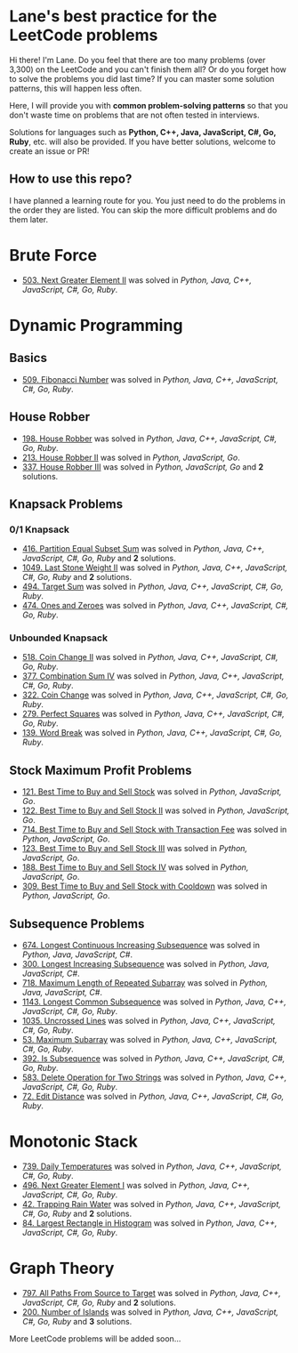 # Lane's best practice for the LeetCode problems
Hi there! I'm Lane.
Do you feel that there are too many problems (over 3,300) on the LeetCode and you can't finish them all?
Or do you forget how to solve the problems you did last time? 
If you can master some solution patterns, this will happen less often.

Here, I will provide you with **common problem-solving patterns** so that you don't waste time on problems that are not often tested in interviews.

Solutions for languages such as **Python, C++, Java, JavaScript, C#, Go, Ruby**, etc. will also be provided. If you have better solutions, welcome to create an issue or PR!

## How to use this repo?
I have planned a learning route for you. You just need to do the problems in the order they are listed.
You can skip the more difficult problems and do them later.

# Brute Force
- [503. Next Greater Element II](problems/0503-next-greater-element-ii.md) was solved in _Python, Java, C++, JavaScript, C#, Go, Ruby_.

# Dynamic Programming
## Basics
- [509. Fibonacci Number](problems/0509-fibonacci-number.md) was solved in _Python, Java, C++, JavaScript, C#, Go, Ruby_.

## House Robber
- [198. House Robber](problems/0198-house-robber.md) was solved in _Python, Java, C++, JavaScript, C#, Go, Ruby_.
- [213. House Robber II](problems/0213-house-robber-ii.md) was solved in _Python, JavaScript, Go_.
- [337. House Robber III](problems/0337-house-robber-iii.md) was solved in _Python, JavaScript, Go_ and **2** solutions.

## Knapsack Problems
### 0/1 Knapsack
- [416. Partition Equal Subset Sum](problems/0416-partition-equal-subset-sum.md) was solved in _Python, Java, C++, JavaScript, C#, Go, Ruby_ and **2** solutions.
- [1049. Last Stone Weight II](problems/1049-last-stone-weight-ii.md) was solved in _Python, Java, C++, JavaScript, C#, Go, Ruby_ and **2** solutions.
- [494. Target Sum](problems/0494-target-sum.md) was solved in _Python, Java, C++, JavaScript, C#, Go, Ruby_.
- [474. Ones and Zeroes](problems/0474-ones-and-zeroes.md) was solved in _Python, Java, C++, JavaScript, C#, Go, Ruby_.

### Unbounded Knapsack
- [518. Coin Change II](problems/0518-coin-change-ii.md) was solved in _Python, Java, C++, JavaScript, C#, Go, Ruby_.
- [377. Combination Sum IV](problems/0377-combination-sum-iv.md) was solved in _Python, Java, C++, JavaScript, C#, Go, Ruby_.
- [322. Coin Change](problems/0322-coin-change.md) was solved in _Python, Java, C++, JavaScript, C#, Go, Ruby_.
- [279. Perfect Squares](problems/0279-perfect-squares.md) was solved in _Python, Java, C++, JavaScript, C#, Go, Ruby_.
- [139. Word Break](problems/0139-word-break.md) was solved in _Python, Java, C++, JavaScript, C#, Go, Ruby_.

## Stock Maximum Profit Problems
- [121. Best Time to Buy and Sell Stock](problems/0121-best-time-to-buy-and-sell-stock.md) was solved in _Python, JavaScript, Go_.
- [122. Best Time to Buy and Sell Stock II](problems/0122-best-time-to-buy-and-sell-stock-ii.md) was solved in _Python, JavaScript, Go_.
- [714. Best Time to Buy and Sell Stock with Transaction Fee](problems/0714-best-time-to-buy-and-sell-stock-with-transaction-fee.md) was solved in _Python, JavaScript, Go_.
- [123. Best Time to Buy and Sell Stock III](problems/0123-best-time-to-buy-and-sell-stock-iii.md) was solved in _Python, JavaScript, Go_.
- [188. Best Time to Buy and Sell Stock IV](problems/0188-best-time-to-buy-and-sell-stock-iv.md) was solved in _Python, JavaScript, Go_.
- [309. Best Time to Buy and Sell Stock with Cooldown](problems/0309-best-time-to-buy-and-sell-stock-with-cooldown.md) was solved in _Python, JavaScript, Go_.

## Subsequence Problems
- [674. Longest Continuous Increasing Subsequence](problems/0674-longest-continuous-increasing-subsequence.md) was solved in _Python, Java, JavaScript, C#_.
- [300. Longest Increasing Subsequence](problems/0300-longest-increasing-subsequence.md) was solved in _Python, Java, JavaScript, C#_.
- [718. Maximum Length of Repeated Subarray](problems/0718-maximum-length-of-repeated-subarray.md) was solved in _Python, Java, JavaScript, C#_.
- [1143. Longest Common Subsequence](problems/1143-longest-common-subsequence.md) was solved in _Python, Java, C++, JavaScript, C#, Go, Ruby_.
- [1035. Uncrossed Lines](problems/1035-uncrossed-lines.md) was solved in _Python, Java, C++, JavaScript, C#, Go, Ruby_.
- [53. Maximum Subarray](problems/0053-maximum-subarray.md) was solved in _Python, Java, C++, JavaScript, C#, Go, Ruby_.
- [392. Is Subsequence](problems/0392-is-subsequence.md) was solved in _Python, Java, C++, JavaScript, C#, Go, Ruby_.
- [583. Delete Operation for Two Strings](problems/0583-delete-operation-for-two-strings.md) was solved in _Python, Java, C++, JavaScript, C#, Go, Ruby_.
- [72. Edit Distance](problems/0072-edit-distance.md) was solved in _Python, Java, C++, JavaScript, C#, Go, Ruby_.

# Monotonic Stack
- [739. Daily Temperatures](problems/0739-daily-temperatures.md) was solved in _Python, Java, C++, JavaScript, C#, Go, Ruby_.
- [496. Next Greater Element I](problems/0496-next-greater-element-i.md) was solved in _Python, Java, C++, JavaScript, C#, Go, Ruby_.
- [42. Trapping Rain Water](problems/0042-trapping-rain-water.md) was solved in _Python, Java, C++, JavaScript, C#, Go, Ruby_ and **2** solutions.
- [84. Largest Rectangle in Histogram](problems/0084-largest-rectangle-in-histogram.md) was solved in _Python, Java, C++, JavaScript, C#, Go, Ruby_.

# Graph Theory
- [797. All Paths From Source to Target](problems/0797-all-paths-from-source-to-target.md) was solved in _Python, Java, C++, JavaScript, C#, Go, Ruby_ and **2** solutions.
- [200. Number of Islands](problems/0200-number-of-islands.md) was solved in _Python, Java, C++, JavaScript, C#, Go, Ruby_ and **3** solutions.

More LeetCode problems will be added soon...
